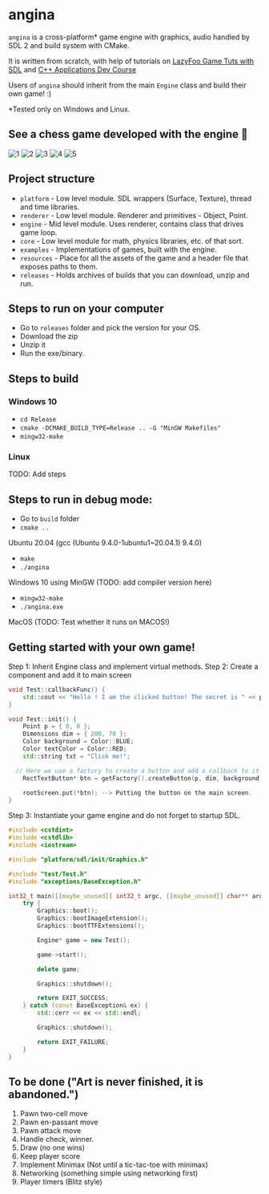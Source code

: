 # angina

`angina` is a cross-platform* game engine with graphics, audio handled by SDL 2 and build system with CMake.

It is written from scratch, with help of tutorials on [LazyFoo Game Tuts with SDL](https://lazyfoo.net/tutorials/SDL/index.php) and [C++ Applications Dev Course](https://softuni.bg/trainings/3556/applications-development-with-c-plus-plus-october-2021)

Users of `angina` should inherit from the main `Engine` class and build their own game! :)

*Tested only on Windows and Linux.

## See a chess game developed with the engine :eyes:

![1](https://github.com/pancanin/angina/blob/main/screenshots/cpu_vs_cpu.gif?raw=true)
![2](https://github.com/pancanin/angina/blob/main/screenshots/move_log.PNG?raw=true)
![3](https://github.com/pancanin/angina/blob/main/screenshots/possible_move_highlighting.PNG?raw=true)
![4](https://github.com/pancanin/angina/blob/main/screenshots/save_game.png?raw=true)
![5](https://github.com/pancanin/angina/blob/main/screenshots/welcome.png?raw=true)

## Project structure

- `platform` - Low level module. SDL wrappers (Surface, Texture), thread and time libraries.
- `renderer` - Low level module. Renderer and primitives - Object, Point.
- `engine` - Mid level module. Uses renderer, contains class that drives game loop.
- `core` - Low level module for math, physics libraries, etc. of that sort.
- `examples` - Implementations of games, built with the engine.
- `resources` - Place for all the assets of the game and a header file that exposes paths to them.
- `releases` - Holds archives of builds that you can download, unzip and run.

## Steps to run on your computer

- Go to `releases` folder and pick the version for your OS.
- Download the zip
- Unzip it
- Run the exe/binary.

## Steps to build
### Windows 10
- `cd Release`
- `cmake -DCMAKE_BUILD_TYPE=Release .. -G "MinGW Makefiles"`
- `mingw32-make`

### Linux
TODO: Add steps

## Steps to run in debug mode:

- Go to `build` folder
- `cmake ..`

Ubuntu 20.04 (gcc (Ubuntu 9.4.0-1ubuntu1~20.04.1) 9.4.0)
- `make`
- `./angina`

Windows 10 using MinGW (TODO: add compiler version here)
- `mingw32-make`
- `./angina.exe`

MacOS (TODO: Test whether it runs on MACOS!)

## Getting started with your own game!

Step 1: Inherit Engine class and implement virtual methods.
Step 2: Create a component and add it to main screen

```cpp
void Test::callbackFunc() {
	std::cout << "Hello ! I am the clicked button! The secret is " << privateNumber << std::endl;
}

void Test::init() {
	Point p = { 0, 0 };
	Dimensions dim = { 200, 70 };
	Color background = Color::BLUE;
	Color textColor = Color::RED;
	std::string txt = "Click me!";

  // Here we use a factory to create a button and add a callback to it.
	RectTextButton* btn = getFactory().createButton(p, dim, background, textColor, txt, defaultFont, std::bind(&Test::callbackFunc, this));

	rootScreen.put(*btn); --> Putting the button on the main screen.
}
```

Step 3: Instantiate your game engine and do not forget to startup SDL.

```cpp
#include <cstdint>
#include <cstdlib>
#include <iostream>

#include "platform/sdl/init/Graphics.h"

#include "test/Test.h"
#include "exceptions/BaseException.h"

int32_t main([[maybe_unused]] int32_t argc, [[maybe_unused]] char** argv) {
	try {
		Graphics::boot();
		Graphics::bootImageExtension();
		Graphics::bootTTFExtensions();

		Engine* game = new Test();

		game->start();

		delete game;

		Graphics::shutdown();

		return EXIT_SUCCESS;
	} catch (const BaseException& ex) {
		std::cerr << ex << std::endl;

		Graphics::shutdown();

		return EXIT_FAILURE;
	}
}
```

## To be done ("Art is never finished, it is abandoned.")
1. Pawn two-cell move
2. Pawn en-passant move
3. Pawn attack move
4. Handle check, winner.
5. Draw (no one wins)
6. Keep player score
7. Implement Minimax (Not until a tic-tac-toe with minimax)
8. Networking (something simple using networking first)
9. Player timers (Blitz style)